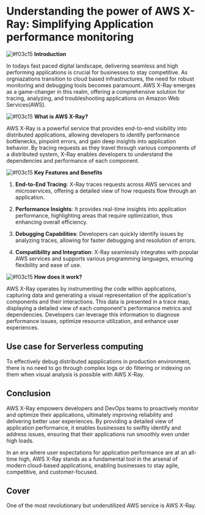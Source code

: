 # Understanding the power of AWS X-Ray: Simplifying Application performance monitoring
![#f03c15](https://via.placeholder.com/15/f03c15/000000?text=+) **Introduction**

In todays fast paced digital landscape, delivering seamless and high performing applications is crucial for businesses to stay competitive. As orgniazations transition to cloud based infrastructures, the need for robust monitoring and debugging tools becomes paramount. AWS X-Ray emerges as a game-changer in this realm, offering a comprehensive solution for tracing, analyzing, and troubleshooting applications on Amazon Web Services(AWS).

![#f03c15](https://via.placeholder.com/15/f03c15/000000?text=+)  **What is AWS X-Ray?**

AWS X-Ray is a powerful service that provides end-to-end visibility into distributed applications, allowing developers to identify performance bottlenecks, pinpoint errors, and gain deep insights into application behavior. By tracing requests as they travel through various components of a distributed system, X-Ray enables developers to understand the dependencies and performance of each component.

![#f03c15](https://via.placeholder.com/15/f03c15/000000?text=+) **Key Features and Benefits**

1. **End-to-End Tracing**: X-Ray traces requests across AWS services and microservices, offering a detailed view of how requests flow through an application.

2. **Performance Insights**: It provides real-time insights into application performance, highlighting areas that require optimization, thus enhancing overall efficiency.

3. **Debugging Capabilities**: Developers can quickly identify issues by analyzing traces, allowing for faster debugging and resolution of errors.

4. **Compatibility and Integration**: X-Ray seamlessly integrates with popular AWS services and supports various programming languages, ensuring flexibility and ease of use.

![#f03c15](https://via.placeholder.com/15/f03c15/000000?text=+) **How does it work?**

AWS X-Ray operates by instrumenting the code within applications, capturing data and generating a visual representation of the application's components and their interactions. This data is presented in a trace map, displaying a detailed view of each component's performance metrics and dependencies. Developers can leverage this information to diagnose performance issues, optimize resource utilization, and enhance user experiences.

## **Use case for Serverless computing**
To effectively debug distributed appplications in production environment, there is no need to go through complex logs or do filtering or indexing on them when visual analysis is possible with AWS X-Ray.

## **Conclusion**
AWS X-Ray empowers developers and DevOps teams to proactively monitor and optimize their applications, ultimately improving reliability and delivering better user experiences. By providing a detailed view of application performance, it enables businesses to swiftly identify and address issues, ensuring that their applications run smoothly even under high loads.

In an era where user expectations for application performance are at an all-time high, AWS X-Ray stands as a fundamental tool in the arsenal of modern cloud-based applications, enabling businesses to stay agile, competitive, and customer-focused.

## Cover
One of the most revolutionary but underutilized AWS service is AWS X-Ray.
